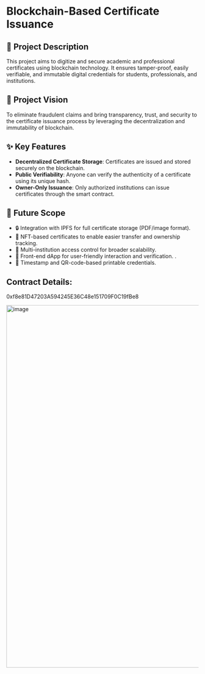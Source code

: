 # Blockchain-Based Certificate Issuance

## 📄 Project Description
This project aims to digitize and secure academic and professional certificates using blockchain technology. It ensures tamper-proof, easily verifiable, and immutable digital credentials for students, professionals, and institutions.
   
## 🎯 Project Vision
To eliminate fraudulent claims and bring transparency, trust, and security to the certificate issuance process by leveraging the decentralization and immutability of blockchain.

## ✨ Key Features
- **Decentralized Certificate Storage**: Certificates are issued and stored securely on the blockchain.
- **Public Verifiability**: Anyone can verify the authenticity of a certificate using its unique hash.
- **Owner-Only Issuance**: Only authorized institutions can issue certificates through the smart contract.

## 🔮 Future Scope
- 🔒 Integration with IPFS for full certificate storage (PDF/image format).
- 🧾 NFT-based certificates to enable easier transfer and ownership tracking.
- 🏫 Multi-institution access control for broader scalability.
- 📱 Front-end dApp for user-friendly interaction and verification. .
- 📜 Timestamp and QR-code-based printable credentials.
## Contract Details:
  
0xf8e81D47203A594245E36C48e151709F0C19fBe8

<img width="951" alt="image" src="https://github.com/user-attachments/assets/1b12c139-2536-4271-bab8-563423fdf6ab" />
